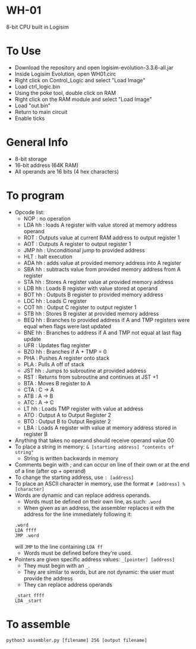 # WH-01
8-bit CPU built in Logisim

# To Use
- Download the repository and open logisim-evolution-3.3.6-all.jar
- Inside Logisim Evolution, open WH01.circ
- Right click on Control_Logic and select "Load Image"
- Load ctrl_logic.bin
- Using the poke tool, double click on RAM
- Right click on the RAM module and select "Load Image"
- Load "out.bin"
- Return to main circuit
- Enable ticks

# General Info
- 8-bit storage
- 16-bit address (64K RAM)
- All operands are 16 bits (4 hex characters) 

# To program
- Opcode list:
	- NOP : no operation
	- LDA hh : loads A register with value stored at memory address operand
	- ROT : Outputs value at current RAM address to output register 1
	- AOT : Outputs A register to output register 1
	- JMP hh : Unconditional jump to provided address
	- HLT : halt execution
	- ADA hh : adds value at provided memory address into A register
	- SBA hh : subtracts value from provided memory address from A register
	- STA hh : Stores A register value at provided memory address
	- LDB hh : Loads B register with value stored at operand
	- BOT hh : Outputs B register to provided memory address
	- LDC hh : Loads C register
	- COT hh : Output C register to output register 1
	- STB hh : Stores B register at provided memory address
	- BEQ hh : Branches to provided address if A and TMP registers were equal when flags were last updated
	- BNE hh : Branches to address if A and TMP not equal at last flag update
	- UFR    : Updates flag register
	- BZO hh : Branches if A + TMP = 0
	- PHA    : Pushes A register onto stack
	- PLA    : Pulls A off of stack
	- JST hh : Jumps to subroutine at provided address
	- RST    : Returns from subroutine and continues at JST +1
	- BTA    : Moves B register to A
	- CTA    : C -> A
	- ATB    : A -> B
	- ATC    : A -> C
	- LT  hh : Loads TMP register with value at address
	- ATO    : Output A to Output Register 2
	- BTO    : Output B to Output Register 2
	- LBA    : Loads A register with value at memory address stored in register B
- Anything that takes no operand should receive operand value 00
- To place a string in memory: `& [starting address] "contents of string"`
	- String is written backwards in memory
- Comments begin with ; and can occur on line of their own or at the end of a line (after op + operand)
- To change the starting address, use `: [address]`
- To place an ASCII character in memory, use the format `# [address] %[character]`
- Words are dynamic and can replace address operands. 
	- Words must be defined on their own line, as such: `.word`
	- When given as an address, the assembler replaces it with the address for the line immediately following it:
    ```
	.word
	LDA ffff
	JMP .word
	```	
	will `JMP` to the line containing `LDA ff`
	- Words must be defined before they're used.
- Pointers are given specific address values: `_[pointer] [address]`
	- They must begin with an `_`.
	- They are similar to words, but are not dynamic: the user must provide the address
	- They can replace address operands
	```
	_start ffff
	LDA _start
	``` 
# To assemble
`python3 assembler.py [filename] 256 [output filename]`

